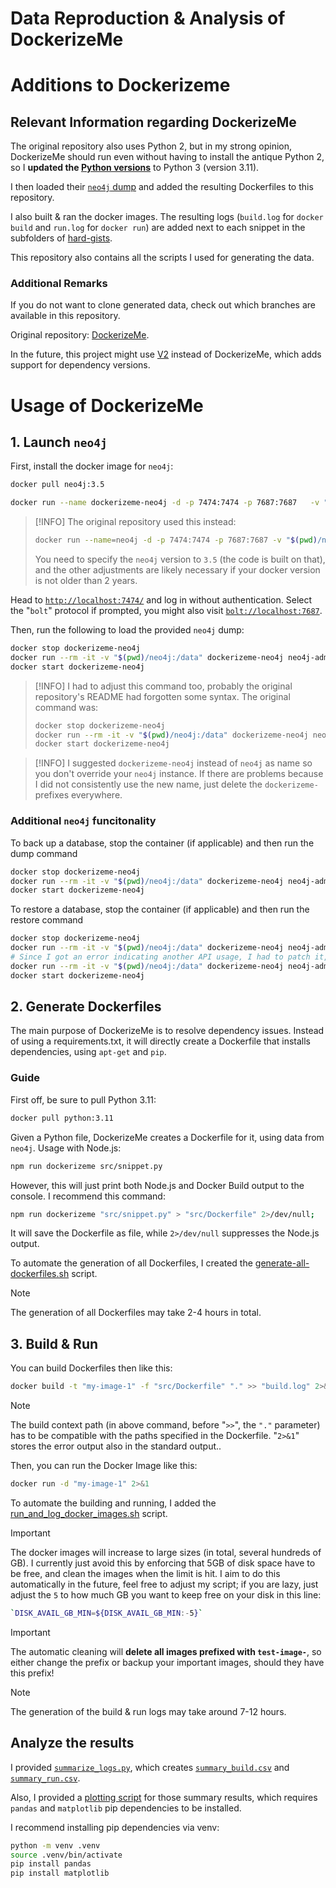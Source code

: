 Data Reproduction & Analysis of DockerizeMe
===

# Additions to Dockerizeme

## Relevant Information regarding DockerizeMe
The original repository also uses Python 2, but in my strong opinion, DockerizeMe should run even without having to install the antique Python 2, so I **updated the [Python versions](src/languages/python/)** to Python 3 (version 3.11).

I then loaded their [`neo4j` dump](neo4j/neo4j.dump) and added the resulting Dockerfiles to this repository.

I also built & ran the docker images. The resulting logs (`build.log` for `docker build` and `run.log` for `docker run`) are added next to each snippet in the subfolders of [hard-gists](hard-gists/).

This repository also contains all the scripts I used for generating the data.

### Additional Remarks
If you do not want to clone generated data, check out which branches are available in this repository.

Original repository: [DockerizeMe](https://github.com/dockerizeme/dockerizeme/releases).

In the future, this project might use [V2](https://github.com/v2-project/v2) instead of DockerizeMe, which adds support for dependency versions.

# Usage of DockerizeMe
## 1. Launch `neo4j`

First, install the docker image for `neo4j`:
```bash
docker pull neo4j:3.5
```

```bash
docker run --name dockerizeme-neo4j -d -p 7474:7474 -p 7687:7687   -v "$(pwd)/neo4j:/data" --env="NEO4J_AUTH=none" neo4j:3.5
```

> [!INFO]
> The original repository used this instead:
> ```bash
> docker run --name=neo4j -d -p 7474:7474 -p 7687:7687 -v "$(pwd)/neo4j:/data" --env="NEO4J_AUTH=none" --restart-always neo4j
> ```
> You need to specify the `neo4j` version to `3.5` (the code is built on that), and the other adjustments are likely necessary if your docker version is not older than 2 years.

Head to [`http://localhost:7474/`](http://localhost:7474/) and log in without authentication. Select the "`bolt`" protocol if prompted, you might also visit [`bolt://localhost:7687`](bolt://localhost:7687).

Then, run the following to load the provided `neo4j` dump:
```bash
docker stop dockerizeme-neo4j
docker run --rm -it -v "$(pwd)/neo4j:/data" dockerizeme-neo4j neo4j-admin database load --overwrite-destination --from-path=/data dockerizeme-neo4j
docker start dockerizeme-neo4j
```

> [!INFO]
> I had to adjust this command too, probably the original repository's README had forgotten some syntax. The original command was:
> ```bash
> docker stop dockerizeme-neo4j
> docker run --rm -it -v "$(pwd)/neo4j:/data" dockerizeme-neo4j neo4j-admin load --force --from=/data/<filename>
> docker start dockerizeme-neo4j
> ```

> [!INFO]
> I suggested `dockerizeme-neo4j` instead of `neo4j` as name so you don't override your `neo4j` instance. If there are problems because I did not consistently use the new name, just delete the `dockerizeme-` prefixes everywhere.


### Additional `neo4j` funcitonality
To back up a database, stop the container (if applicable) and then run the dump command
```bash
docker stop dockerizeme-neo4j
docker run --rm -it -v "$(pwd)/neo4j:/data" dockerizeme-neo4j neo4j-admin dump --to=/data/<filename>
docker start dockerizeme-neo4j
```

To restore a database, stop the container (if applicable) and then run the restore command

```bash
docker stop dockerizeme-neo4j
docker run --rm -it -v "$(pwd)/neo4j:/data" dockerizeme-neo4j neo4j-admin load --force --from=/data/<filename>
# Since I got an error indicating another API usage, I had to patch it, inserting "database" and changing to "from-path":
docker run --rm -it -v "$(pwd)/neo4j:/data" dockerizeme-neo4j neo4j-admin database load --overwrite-destination --from-path=/data dockerizeme-neo4j
docker start dockerizeme-neo4j
```

## 2. Generate Dockerfiles
The main purpose of DockerizeMe is to resolve dependency issues. Instead of using a requirements.txt, it will directly create a Dockerfile that installs dependencies, using `apt-get` and `pip`.

### Guide
First off, be sure to pull Python 3.11:
```bash
docker pull python:3.11
```

Given a Python file, DockerizeMe creates a Dockerfile for it, using data from `neo4j`. Usage with Node.js:

```bash
npm run dockerizeme src/snippet.py
```

However, this will just print both Node.js and Docker Build output to the console. I recommend this command:

```bash
npm run dockerizeme "src/snippet.py" > "src/Dockerfile" 2>/dev/null;
```

It will save the Dockerfile as file, while `2>/dev/null` suppresses the Node.js output.

To automate the generation of all Dockerfiles, I created the [generate-all-dockerfiles.sh](generate-all-dockerfiles.sh) script.
> [!NOTE]
> The generation of all Dockerfiles may take 2-4 hours in total.

## 3. Build & Run
You can build Dockerfiles then like this:
```bash
docker build -t "my-image-1" -f "src/Dockerfile" "." >> "build.log" 2>&1;
```
> [!NOTE]
> The build context path (in above command, before "`>>`", the `"."` parameter) has to be compatible with the paths specified in the Dockerfile. 
> "`2>&1`" stores the error output also in the standard output..

Then, you can run the Docker Image like this:
```bash
docker run -d "my-image-1" 2>&1
```

To automate the building and running, I added the [run_and_log_docker_images.sh](./run_and_log_docker_images.sh) script. 
> [!IMPORTANT]
> The docker images will increase to large sizes (in total, several hundreds of GB). I currently just avoid this by enforcing that 5GB of disk space have to be free, and clean the images when the limit is hit. I aim to do this automatically in the future, feel free to adjust my script; if you are lazy, just adjust the `5` to how much GB you want to keep free on your disk in this line:
> ```bash
> `DISK_AVAIL_GB_MIN=${DISK_AVAIL_GB_MIN:-5}`
> ```

> [!IMPORTANT]
> The automatic cleaning will **delete all images prefixed with `test-image-`**, so either change the prefix or backup your important images, should they have this prefix!

> [!NOTE]
> The generation of the build & run logs may take around 7-12 hours.

## Analyze the results
I provided [`summarize_logs.py`](./summarize_logs.py), which creates [`summary_build.csv`](./hard-gists/summary_build.csv) and [`summary_run.csv`](./hard-gists/summary_run.csv).

Also, I provided a [plotting script](./plot_summary.py) for those summary results, which requires `pandas` and `matplotlib` pip dependencies to be installed.

I recommend installing pip dependencies via venv:
```bash
python -m venv .venv
source .venv/bin/activate
pip install pandas
pip install matplotlib
```
